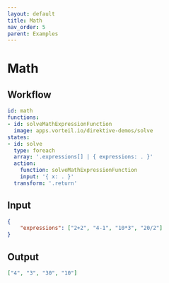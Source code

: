 ```yaml
---
layout: default
title: Math
nav_order: 5
parent: Examples
---
```

# Math

## Workflow

```yaml
id: math
functions: 
- id: solveMathExpressionFunction
  image: apps.vorteil.io/direktive-demos/solve
states:
- id: solve
  type: foreach
  array: '.expressions[] | { expressions: . }'
  action:
    function: solveMathExpressionFunction
    input: '{ x: . }'
  transform: '.return'
```

## Input 

```json
{
	"expressions": ["2+2", "4-1", "10*3", "20/2"]
}
```

## Output

```json
["4", "3", "30", "10"]
```
